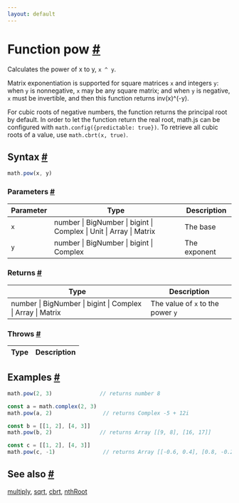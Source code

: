 ```yaml
---
layout: default
---
```


<!-- Note: This file is automatically generated from source code comments. Changes made in this file will be overridden. -->

<h1 id="function-pow">Function pow <a href="#function-pow" title="Permalink">#</a></h1>

Calculates the power of x to y, `x ^ y`.

Matrix exponentiation is supported for square matrices `x` and integers `y`:
when `y` is nonnegative, `x` may be any square matrix; and when `y` is
negative, `x` must be invertible, and then this function returns
inv(x)^(-y).

For cubic roots of negative numbers, the function returns the principal
root by default. In order to let the function return the real root,
math.js can be configured with `math.config({predictable: true})`.
To retrieve all cubic roots of a value, use `math.cbrt(x, true)`.


<h2 id="syntax">Syntax <a href="#syntax" title="Permalink">#</a></h2>

```js
math.pow(x, y)
```

<h3 id="parameters">Parameters <a href="#parameters" title="Permalink">#</a></h3>

Parameter | Type | Description
--------- | ---- | -----------
`x` | number &#124; BigNumber &#124; bigint &#124; Complex &#124; Unit &#124; Array &#124; Matrix | The base
`y` | number &#124; BigNumber &#124; bigint &#124; Complex | The exponent

<h3 id="returns">Returns <a href="#returns" title="Permalink">#</a></h3>

Type | Description
---- | -----------
number &#124; BigNumber &#124; bigint &#124; Complex &#124; Array &#124; Matrix | The value of `x` to the power `y`


<h3 id="throws">Throws <a href="#throws" title="Permalink">#</a></h3>

Type | Description
---- | -----------


<h2 id="examples">Examples <a href="#examples" title="Permalink">#</a></h2>

```js
math.pow(2, 3)               // returns number 8

const a = math.complex(2, 3)
math.pow(a, 2)                // returns Complex -5 + 12i

const b = [[1, 2], [4, 3]]
math.pow(b, 2)               // returns Array [[9, 8], [16, 17]]

const c = [[1, 2], [4, 3]]
math.pow(c, -1)               // returns Array [[-0.6, 0.4], [0.8, -0.2]]
```


<h2 id="see-also">See also <a href="#see-also" title="Permalink">#</a></h2>

[multiply](multiply.html),
[sqrt](sqrt.html),
[cbrt](cbrt.html),
[nthRoot](nthRoot.html)
